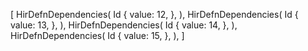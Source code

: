 [
    HirDefnDependencies(
        Id {
            value: 12,
        },
    ),
    HirDefnDependencies(
        Id {
            value: 13,
        },
    ),
    HirDefnDependencies(
        Id {
            value: 14,
        },
    ),
    HirDefnDependencies(
        Id {
            value: 15,
        },
    ),
]